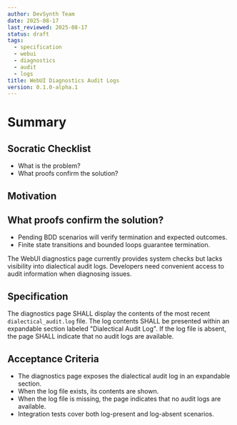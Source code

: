 ```yaml
---
author: DevSynth Team
date: 2025-08-17
last_reviewed: 2025-08-17
status: draft
tags:
  - specification
  - webui
  - diagnostics
  - audit
  - logs
title: WebUI Diagnostics Audit Logs
version: 0.1.0-alpha.1
---
```


# Summary

## Socratic Checklist
- What is the problem?
- What proofs confirm the solution?

## Motivation

## What proofs confirm the solution?
- Pending BDD scenarios will verify termination and expected outcomes.
- Finite state transitions and bounded loops guarantee termination.

The WebUI diagnostics page currently provides system checks but lacks visibility into dialectical audit logs. Developers need convenient access to audit information when diagnosing issues.

## Specification
The diagnostics page SHALL display the contents of the most recent `dialectical_audit.log` file. The log contents SHALL be presented within an expandable section labeled "Dialectical Audit Log". If the log file is absent, the page SHALL indicate that no audit logs are available.

## Acceptance Criteria
- The diagnostics page exposes the dialectical audit log in an expandable section.
- When the log file exists, its contents are shown.
- When the log file is missing, the page indicates that no audit logs are available.
- Integration tests cover both log-present and log-absent scenarios.
